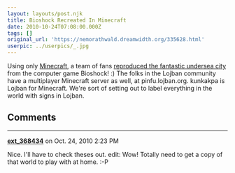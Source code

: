 ```yaml
---
layout: layouts/post.njk
title: Bioshock Recreated In Minecraft
date: 2010-10-24T07:08:00.000Z
tags: []
original_url: 'https://nemorathwald.dreamwidth.org/335628.html'
userpic: ../userpics/_.jpg
---
```

Using only [Minecraft](http://en.wikipedia.org/wiki/Minecraft), a team of fans [reproduced the fantastic undersea city](http://www.youtube.com/watch?v=MNxcxnKYPOc) from the computer game Bioshock! :) The folks in the Lojban community have a multiplayer Minecraft server as well, at pinfu.lojban.org. kunkakpa is Lojban for Minecraft. We're sort of setting out to label everything in the world with signs in Lojban.

## Comments

---

**[ext_368434](https://www.dreamwidth.org/users/ext_368434)** on Oct. 24, 2010 2:23 PM

Nice. I'll have to check theses out. edit: Wow! Totally need to get a copy of that world to play with at home. :-P
